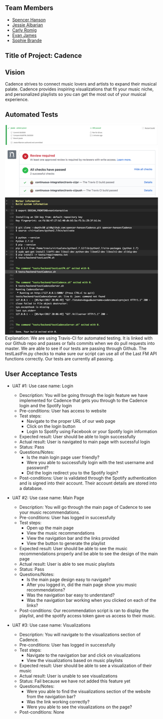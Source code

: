 ## Team Members
* <a href="https://github.com/spencer-hanson">Spencer Hanson</a>
* <a href="https://github.com/jessalbarian">Jessie Albarian</a>
* <a href="https://github.com/icarly10910">Carly Romig</a>
* <a href="https://github.com/ejames917">Evan James</a>
* <a href="https://github.com/abrande">Sophie Brande</a>

## Title of Project: Cadence

## Vision
Cadence strives to connect music lovers and artists to expand their musical palate. Cadence provides inspiring visualizations that fit your music niche, and personalized playlists so you can get the most out of your musical experience.

## Automated Tests
<img src="media/travis.png" />
<img src="media/github.png" />
<img src="media/output.png" />
Explanation: We are using Travis-CI for automated testing. It is linked with our Github repo and passes or fails commits when we do pull requests into master. We are able to see if our tests are passing through Github. The testLastFm.py checks to make sure our script can use all of the Last FM API functions correctly. Our tests are currently all passing.

## User Acceptance Tests
* UAT #1: Use case name: Login
  * Description: You will be going through the login feature we have implemented for Cadence that gets you through to the Cadence login and the Spotify login
  * Pre-conditions: User has access to website
  * Test steps:
    * Navigate to the proper URL of our web page
    * Click on the login button
    * Login to Spotify using Facebook or your Spotify login information
  * Expected result: User should be able to login successfully
  * Actual result: User is navigated to main page with sucessful login
  * Status: Pass
  * Questions/Notes:
    * Is the main login page user friendly?
    * Were you able to successfully login with the test username and password?
    * Did the login redirect you to the Spotify login?
  * Post-conditions: User is validated through the Spotify authentication and is signed into their account. Their account details are stored into a database.

* UAT #2: Use case name: Main Page
  * Description: You will go through the main page of Cadence to see your music recommendations.
  * Pre-conditions: User has logged in successfully
  * Test steps:
    * Open up the main page
    * View the music recommendations
    * View the navigation bar and the links provided
    * View the button to generate the playlist
  * Expected result: User should be able to see the music recommendations properly and be able to see the design of the main page
  * Actual result: User is able to see music playlists
  * Status: Pass
  * Questions/Notes:
    * Is the main page design easy to navigate?
    * After you logged in, did the main page show you music recommendations?
    * Was the navigation bar easy to understand?
    * Was the navigation bar working when you clicked on each of the links?
  * Post-conditions: Our recommendation script is ran to display the playlist, and the spotify access token gave us access to their music.

* UAT #3: Use case name: Visualizations
  * Description: You will navigate to the visualizations section of Cadence.
  * Pre-conditions: User has logged in successfully
  * Test steps:
    * Navigate to the navigation bar and click on visualizations
    * View the visualizations based on music playlists
  * Expected result: User should be able to see a visualization of their music
  * Actual result: User is unable to see visualizations
  * Status: Fail because we have not added this feature yet
  * Questions/Notes:
    * Were you able to find the visualizations section of the website from the navigation bar?
    * Was the link working correctly?
    * Were you able to see the visualizations on the page?
  * Post-conditions: None
